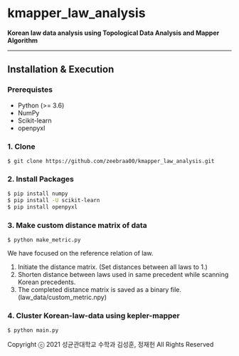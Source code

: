 # kmapper_law_analysis
**Korean law data analysis using Topological Data Analysis and Mapper Algorithm**

---

## Installation & Execution

### Prerequistes
- Python (>= 3.6)
- NumPy
- Scikit-learn
- openpyxl

### 1. Clone

```shell
$ git clone https://github.com/zeebraa00/kmapper_law_analysis.git
```

### 2. Install Packages

```bash
$ pip install numpy
$ pip install -U scikit-learn
$ pip install openpyxl
```

### 3. Make custom distance matrix of data

```shell
$ python make_metric.py
```
We have focused on the reference relation of law.
1. Initiate the distance matrix. (Set distances between all laws to 1.)
2. Shorten distance between laws used in same precedent while scanning Korean precedents.
3. The completed distance matrix is saved as a binary file. (law_data/custom_metric.npy)

### 4. Cluster Korean-law-data using kepler-mapper
```shell
$ python main.py
```

Copyright ⓒ 2021 성균관대학교 수학과 김성훈, 정재헌 All Rights Reserved
